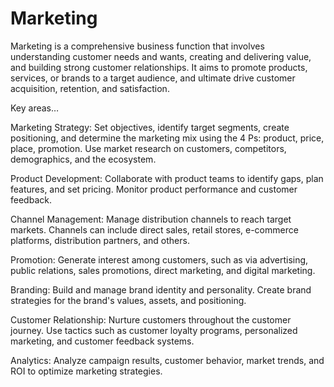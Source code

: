# Marketing

Marketing is a comprehensive business function that involves understanding customer needs and wants, creating and delivering value, and building strong customer relationships. It aims to promote products, services, or brands to a target audience, and ultimate drive customer acquisition, retention, and satisfaction.

Key areas…

Marketing Strategy: Set objectives, identify target segments, create positioning, and determine the marketing mix using the 4 Ps: product, price, place, promotion. Use market research on customers, competitors, demographics, and the ecosystem.

Product Development: Collaborate with product teams to identify gaps, plan features, and set pricing. Monitor product performance and customer feedback.

Channel Management: Manage distribution channels to reach target markets. Channels can include direct sales, retail stores, e-commerce platforms, distribution partners, and others.

Promotion: Generate interest among customers, such as via advertising, public relations, sales promotions, direct marketing, and digital marketing. 

Branding: Build and manage brand identity and personality. Create brand strategies for the brand's values, assets, and positioning.

Customer Relationship: Nurture customers throughout the customer journey. Use tactics such as customer loyalty programs, personalized marketing, and customer feedback systems.

Analytics: Analyze campaign results, customer behavior, market trends, and ROI to optimize marketing strategies. 
